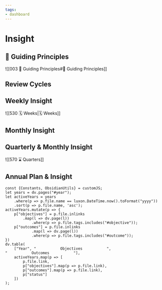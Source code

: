 ```yaml
---
tags:
- dashboard
---
```


# Insight

## 🧭 Guiding Principles
![[003 🧭 Guiding Principles#🧭 Guiding Principles]]

## Review Cycles

## Weekly Insight

![[530 🗓 Weeks|🗓 Weeks]] 

## Monthly Insight



## Quarterly & Monthly Insight

![[570 ⌛️ Quarters]]

## Annual Plan & Insight

```dataviewjs
const {Constants, ObsidianUtils} = customJS;
let years = dv.pages("#year");
let activeYears = years
    .where(p => p.file.name == luxon.DateTime.now().toFormat("yyyy"))
    .sort(p => p.file.name, 'asc');
activeYears.mutate(p => {
    p["objectives"] = p.file.inlinks
        .map(l => dv.page(l))
            .where(p => p.file.tags.includes("#objective"));
    p["outcomes"] = p.file.inlinks
            .map(l => dv.page(l))
            .where(p => p.file.tags.includes("#outcome"));
})
dv.table(
    ["Year", "⠀⠀⠀⠀⠀⠀⠀⠀⠀Objectives⠀⠀⠀⠀⠀⠀⠀⠀⠀", "⠀⠀⠀⠀⠀⠀⠀⠀⠀Outcomes⠀⠀⠀⠀⠀⠀⠀⠀⠀"],
    activeYears.map(p => [
        p.file.link,
        p["objectives"].map(p => p.file.link),
        p["outcomes"].map(p => p.file.link),
        p["status"]
    ])
);
```
